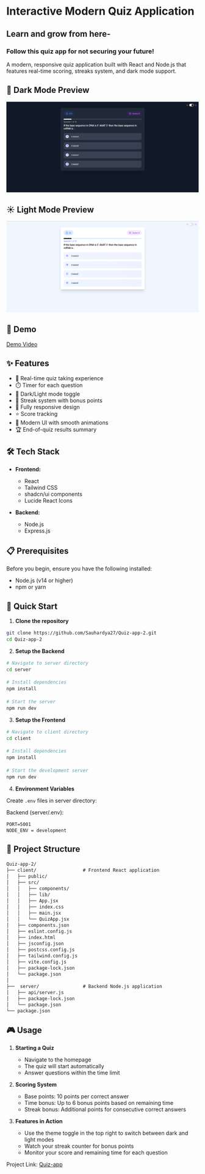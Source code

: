 # Interactive Modern Quiz Application
## Learn and grow from here-

### Follow this quiz app for not securing your future!
A modern, responsive quiz application built with React and Node.js that features real-time scoring, streaks system, and dark mode support.

## 🌙 Dark Mode Preview
![Quiz App Dark Mode](client/public/Quiz-dark.png)

## ☀️ Light Mode Preview
![Quiz App Light Mode](client/public/Quiz-light.png)

## 🎥 Demo

[Demo Video](https://drive.google.com/file/d/1-WqyBr1yjpYNW9xVku7EimB5tbng-oH9/view?usp=drive_link)

## ✨ Features

- 🎯 Real-time quiz taking experience
- ⏱️ Timer for each question
- 🌙 Dark/Light mode toggle
- 🔄 Streak system with bonus points
- 📱 Fully responsive design
- ⭐ Score tracking
- 🎨 Modern UI with smooth animations
- 🏆 End-of-quiz results summary

## 🛠️ Tech Stack

- **Frontend:**
  - React
  - Tailwind CSS
  - shadcn/ui components
  - Lucide React Icons

- **Backend:**
  - Node.js
  - Express.js

## 📋 Prerequisites

Before you begin, ensure you have the following installed:
- Node.js (v14 or higher)
- npm or yarn

## 🚀 Quick Start

1. **Clone the repository**
```bash
git clone https://github.com/Sauhardya27/Quiz-app-2.git
cd Quiz-app-2
```

2. **Setup the Backend**
```bash
# Navigate to server directory
cd server

# Install dependencies
npm install

# Start the server
npm run dev
```

3. **Setup the Frontend**
```bash
# Navigate to client directory
cd client

# Install dependencies
npm install

# Start the development server
npm run dev
```

4. **Environment Variables**

Create `.env` files in server directory:

Backend (server/.env):
```plaintext
PORT=5001
NODE_ENV = development
```

## 📁 Project Structure

```
Quiz-app-2/
├── client/                 # Frontend React application
│   ├── public/
│   ├── src/
│   │   ├── components/    
│   │   ├── lib/
│   │   ├── App.jsx
│   │   ├── index.css
│   │   ├── main.jsx     
│   │   └── QuizApp.jsx       
│   ├── components.json
│   ├── eslint.config.js
│   ├── index.html
│   ├── jsconfig.json
│   ├── postcss.config.js
│   ├── tailwind.config.js
│   ├── vite.config.js
│   ├── package-lock.json
│   └── package.json
│
├──  server/                # Backend Node.js application
│   ├── api/server.js        
│   ├── package-lock.json
│   └── package.json
└── package.json
```

## 🎮 Usage

1. **Starting a Quiz**
   - Navigate to the homepage
   - The quiz will start automatically
   - Answer questions within the time limit

2. **Scoring System**
   - Base points: 10 points per correct answer
   - Time bonus: Up to 6 bonus points based on remaining time
   - Streak bonus: Additional points for consecutive correct answers

3. **Features in Action**
   - Use the theme toggle in the top right to switch between dark and light modes
   - Watch your streak counter for bonus points
   - Monitor your score and remaining time for each question

Project Link: [Quiz-app](https://github.com/Sauhardya27/Quiz-app-2)
